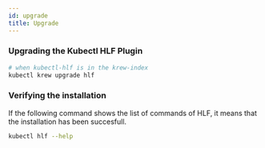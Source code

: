 ```yaml
---
id: upgrade
title: Upgrade
---
```


### Upgrading the Kubectl HLF Plugin

```bash
# when kubectl-hlf is in the krew-index
kubectl krew upgrade hlf 
```


### Verifying the installation
If the following command shows the list of commands of HLF, it means that the installation has been succesfull.

```bash
kubectl hlf --help
```
